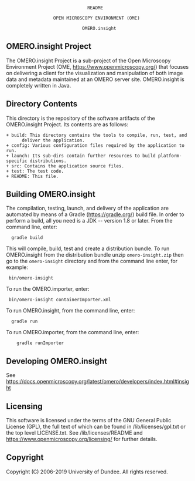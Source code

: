 


                                   README

                      OPEN MICROSCOPY ENVIRONMENT (OME)

                                 OMERO.insight







  OMERO.insight Project
  ---------------------

  The OMERO.insight Project is a sub-project of the Open Microscopy Environment
  Project (OME, https://www.openmicroscopy.org/) that focuses on delivering a
  client for the visualization and manipulation of both image data and metadata
  maintained at an OMERO server site.
  OMERO.insight is completely written in Java.


  Directory Contents
  ------------------

  This directory is the repository of the software artifacts of the
  OMERO.insight Project. Its contents are as follows:

    + build: This directory contains the tools to compile, run, test, and
          deliver the application.
    + config: Various configuration files required by the application to run.
    + launch: Its sub-dirs contain further resources to build platform-specific distributions.
    + src: Contains the application source files.
    + test: The test code.
    + README: This file.

  Building OMERO.insight
  ----------------------

  The compilation, testing, launch, and delivery of the application are
  automated by means of a Gradle (https://gradle.org/) build file.
  In order to perform a build, all you need is
  a JDK -- version 1.8 or later. From the command line, enter:
  
      gradle build
  
  This will compile, build, test and create a distribution bundle.
  To run OMERO.insight from the distribution bundle unzip
  `omero-insight.zip` then go to the `omero-insight` directory and from
  the command line enter, for example:

     bin/omero-insight

  To run the OMERO.importer, enter:

     bin/omero-insight containerImporter.xml

  To run OMERO.insight, from the command line, enter:

      gradle run

  To run OMERO.importer, from the command line, enter:

        gradle runImporter


  Developing OMERO.insight
  ------------------------

  See https://docs.openmicroscopy.org/latest/omero/developers/index.html#insight

  Licensing
  ---------

  This software is licensed under the terms of the GNU General Public
  License (GPL), the full text of which can be found in /lib/licenses/gpl.txt or
  the top level LICENSE.txt. See /lib/licenses/README and
  https://www.openmicroscopy.org/licensing/ for further details.


  Copyright
  ---------

  Copyright (C) 2006-2019 University of Dundee. All rights reserved.

